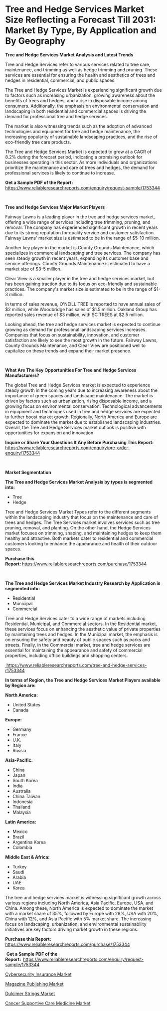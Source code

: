 <p><h1>Tree and Hedge Services Market Size Reflecting a Forecast Till 2031: Market By Type, By Application and By Geography</h1></p><p><strong>Tree and Hedge Services Market Analysis and Latest Trends</strong></p>
<p><p>Tree and Hedge Services refer to various services related to tree care, maintenance, and trimming as well as hedge trimming and pruning. These services are essential for ensuring the health and aesthetics of trees and hedges in residential, commercial, and public spaces.</p><p>The Tree and Hedge Services Market is experiencing significant growth due to factors such as increasing urbanization, growing awareness about the benefits of trees and hedges, and a rise in disposable income among consumers. Additionally, the emphasis on environmental conservation and landscaping in both residential and commercial spaces is driving the demand for professional tree and hedge services.</p><p>The market is also witnessing trends such as the adoption of advanced technologies and equipment for tree and hedge maintenance, the increasing popularity of sustainable landscaping practices, and the rise of eco-friendly tree care products.</p><p>The Tree and Hedge Services Market is expected to grow at a CAGR of 8.2% during the forecast period, indicating a promising outlook for businesses operating in this sector. As more individuals and organizations prioritize the maintenance and care of trees and hedges, the demand for professional services is likely to continue to increase.</p></p>
<p><strong>Get a Sample PDF of the Report:&nbsp;</strong> <a href="https://www.reliableresearchreports.com/enquiry/request-sample/1753344">https://www.reliableresearchreports.com/enquiry/request-sample/1753344</a></p>
<p>&nbsp;</p>
<p><strong>Tree and Hedge Services Major Market Players</strong></p>
<p><p>Fairway Lawns is a leading player in the tree and hedge services market, offering a wide range of services including tree trimming, pruning, and removal. The company has experienced significant growth in recent years due to its strong reputation for quality service and customer satisfaction. Fairway Lawns' market size is estimated to be in the range of $5-10 million.</p><p>Another key player in the market is County Grounds Maintenance, which specializes in commercial landscaping and tree services. The company has seen steady growth in recent years, expanding its customer base and service offerings. County Grounds Maintenance is estimated to have a market size of $3-5 million.</p><p>Clear View is a smaller player in the tree and hedge services market, but has been gaining traction due to its focus on eco-friendly and sustainable practices. The company's market size is estimated to be in the range of $1-3 million.</p><p>In terms of sales revenue, O'NEILL TREE is reported to have annual sales of $2 million, while Woodbridge has sales of $1.5 million. Oakland Group has reported sales revenue of $3 million, with SC TREES at $2.5 million.</p><p>Looking ahead, the tree and hedge services market is expected to continue growing as demand for professional landscaping services increases. Companies that focus on sustainability, innovation, and customer satisfaction are likely to see the most growth in the future. Fairway Lawns, County Grounds Maintenance, and Clear View are positioned well to capitalize on these trends and expand their market presence.</p></p>
<p>&nbsp;</p>
<p><strong>What Are The Key Opportunities For Tree and Hedge Services Manufacturers?</strong></p>
<p><p>The global Tree and Hedge Services market is expected to experience steady growth in the coming years due to increasing awareness about the importance of green spaces and landscape maintenance. The market is driven by factors such as urbanization, rising disposable income, and a growing focus on environmental conservation. Technological advancements in equipment and techniques used in tree and hedge services are expected to further boost market growth. Regionally, North America and Europe are expected to dominate the market due to established landscaping industries. Overall, the Tree and Hedge Services market outlook is positive with opportunities for expansion and innovation.</p></p>
<p><strong>Inquire or Share Your Questions If Any Before Purchasing This Report:</strong> <a href="https://www.reliableresearchreports.com/enquiry/pre-order-enquiry/1753344">https://www.reliableresearchreports.com/enquiry/pre-order-enquiry/1753344</a></p>
<p>&nbsp;</p>
<p><strong>Market Segmentation</strong></p>
<p><strong>The Tree and Hedge Services Market Analysis by types is segmented into:</strong></p>
<p><ul><li>Tree</li><li>Hedge</li></ul></p>
<p><p>Tree and Hedge Services Market Types refer to the different segments within the landscaping industry that focus on the maintenance and care of trees and hedges. The Tree Services market involves services such as tree pruning, removal, and planting. On the other hand, the Hedge Services market focuses on trimming, shaping, and maintaining hedges to keep them healthy and attractive. Both markets cater to residential and commercial customers looking to enhance the appearance and health of their outdoor spaces.</p></p>
<p><strong>Purchase this Report:&nbsp;</strong><a href="https://www.reliableresearchreports.com/purchase/1753344">https://www.reliableresearchreports.com/purchase/1753344</a></p>
<p>&nbsp;</p>
<p><strong>The Tree and Hedge Services Market Industry Research by Application is segmented into:</strong></p>
<p><ul><li>Residential</li><li>Municipal</li><li>Commercial</li></ul></p>
<p><p>Tree and Hedge Services cater to a wide range of markets including Residential, Municipal, and Commercial sectors. In the Residential market, these services focus on enhancing the aesthetic value of private properties by maintaining trees and hedges. In the Municipal market, the emphasis is on ensuring the safety and beauty of public spaces such as parks and streets. Finally, in the Commercial market, tree and hedge services are essential for maintaining the appearance and safety of commercial properties, including office buildings and shopping centers.</p></p>
<p><a href="https://www.reliableresearchreports.com/tree-and-hedge-services-r1753344">&nbsp;https://www.reliableresearchreports.com/tree-and-hedge-services-r1753344</a></p>
<p><strong>In terms of Region, the Tree and Hedge Services Market Players available by Region are:</strong></p>
<p>
    <p> <strong> North America: </strong>
        <ul>
            <li>United States</li>
            <li>Canada</li>
        </ul>
        </p> 
    <p> <strong> Europe: </strong>
        <ul>
            <li>Germany</li>
            <li>France</li>
            <li>U.K.</li>
            <li>Italy</li>
            <li>Russia</li>
        </ul>
        </p> 
    <p> <strong> Asia-Pacific: </strong>
        <ul>
            <li>China</li>
            <li>Japan</li>
            <li>South Korea</li>
            <li>India</li>
            <li>Australia</li>
            <li>China Taiwan</li>
            <li>Indonesia</li>
            <li>Thailand</li>
            <li>Malaysia</li>
        </ul>
        </p> 
    <p> <strong> Latin America: </strong>
        <ul>
            <li>Mexico</li>
            <li>Brazil</li>
            <li>Argentina Korea</li>
            <li>Colombia</li>
        </ul>
        </p> 
    <p> <strong> Middle East & Africa: </strong>
        <ul>
            <li>Turkey</li>
            <li>Saudi</li>
            <li>Arabia</li>
            <li>UAE</li>
            <li>Korea</li>
        </ul>
    </p>
    </p>
<p><p>The tree and hedge services market is witnessing significant growth across various regions including North America, Asia Pacific, Europe, USA, and China. Among these, North America is expected to dominate the market with a market share of 35%, followed by Europe with 28%, USA with 20%, China with 12%, and Asia Pacific with 5% market share. The increasing focus on landscaping, urbanization, and environmental sustainability initiatives are key factors driving market growth in these regions.</p></p>
<p><strong>Purchase this Report: </strong><a href="https://www.reliableresearchreports.com/purchase/1753344">https://www.reliableresearchreports.com/purchase/1753344</a></p>
<p>&nbsp;<strong>Get a Sample PDF of the Report:&nbsp;&nbsp;</strong><a href="https://www.reliableresearchreports.com/enquiry/request-sample/1753344">https://www.reliableresearchreports.com/enquiry/request-sample/1753344</a></p>
<p><strong></strong></p>
<p><p><a href="https://github.com/gamblestampleyjenny50m5sl6/Market-Research-Report-List-2/blob/main/cybersecurity-insurance-market.md">Cybersecurity Insurance Market</a></p><p><a href="https://github.com/nicholepatriciadoylenwnrjr0/Market-Research-Report-List-2/blob/main/magazine-publishing-market.md">Magazine Publishing Market</a></p><p><a href="https://issuu.com/reportprime-2/docs/dulcimer-strings-market-size-2030.pptx">Dulcimer Strings Market</a></p><p><a href="https://www.linkedin.com/pulse/cancer-supportive-care-medicine-market-comprehensive-report-its-umhyc">Cancer Supportive Care Medicine Market</a></p></p>